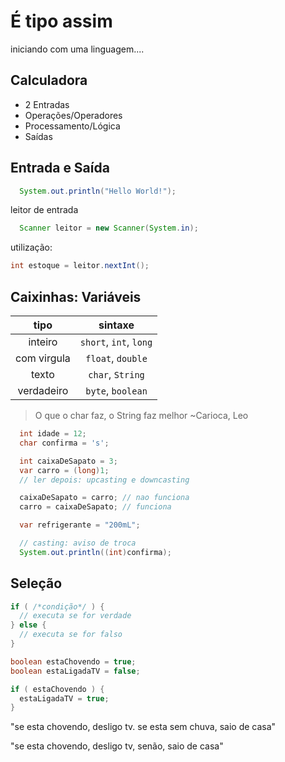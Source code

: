 # É tipo assim

iniciando com uma linguagem....

## Calculadora

- 2 Entradas
- Operações/Operadores
- Processamento/Lógica
- Saídas

## Entrada e Saída

```java
  System.out.println("Hello World!");
```

leitor de entrada

```java
  Scanner leitor = new Scanner(System.in);
```

utilização:

```java
int estoque = leitor.nextInt();
```

## Caixinhas: Variáveis

|    tipo     |        sintaxe         |
| :---------: | :--------------------: |
|   inteiro   | `short`, `int`, `long` |
| com virgula |   `float`, `double`    |
|    texto    |    `char`, `String`    |
| verdadeiro  |   `byte`, `boolean`    |

> O que o char faz, o String faz melhor ~Carioca, Leo

```java
  int idade = 12;
  char confirma = 's';

  int caixaDeSapato = 3;
  var carro = (long)1;
  // ler depois: upcasting e downcasting

  caixaDeSapato = carro; // nao funciona
  carro = caixaDeSapato; // funciona

  var refrigerante = "200mL";

  // casting: aviso de troca
  System.out.println((int)confirma);
```

## Seleção

```java
if ( /*condição*/ ) {
  // executa se for verdade
} else {
  // executa se for falso
}
```

```java
boolean estaChovendo = true;
boolean estaLigadaTV = false;

if ( estaChovendo ) {
  estaLigadaTV = true;
}
```

"se esta chovendo, desligo tv. se esta sem chuva, saio de casa"

"se esta chovendo, desligo tv, senão, saio de casa"
